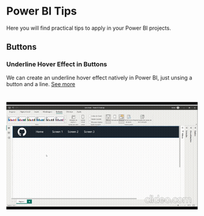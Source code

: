 # Power BI Tips
Here you will find practical tips to apply in your Power BI projects.



## Buttons

### Underline Hover Effect in Buttons
We can create an underline hover effect natively in Power BI, just unsing a button and a line. [See more](https://github.com/NicoMathDev/PowerBI-Tips/blob/main/Button_Underlined_HoverEffect.md)

<h1 align="left">
  <img src="assets/gifs/Button_Underlined_HoverEffect_gif01.gif"/>
</h1>
